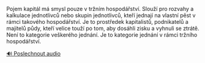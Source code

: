 
Pojem kapitál má smysl pouze v tržním hospodářství. Slouží pro rozvahy a kalkulace jednotlivců nebo skupin jednotlivců, kteří jednají na vlastní pěst v rámci takového hospodářství. Je to prostředek kapitalistů, podnikatelů a majitelů půdy, kteří velice touží po tom, aby dosáhli zisku a vyhnuli se ztrátě. Není to kategorie veškerého jednání. Je to kategorie jednání v rámci tržního hospodářství.

[🔊 Poslechnout audio](/data/7-paragraphs/audio/chapter_53/para_004-Pojem-kapitl-m-smysl-pouze-v-trnm-hospodstv.mp3)

